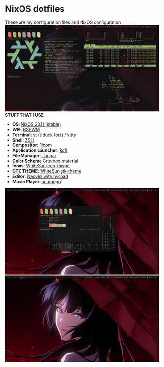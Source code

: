 # NixOS dotfiles
These are my configuration files and NixOS configuration
![Rice](./Pictures/rices/rice_21_04_2024.png)
**STUFF THAT I USE**:

- **OS**: [NixOS 23.11 (stable)](https://nixos.org/)
- **WM**: [BSPWM](https://github.com/baskerville/bspwm)
- **Terminal**: [st (siduck fork)](https://github.com/siduck/st) / [kitty](https://sw.kovidgoyal.net/kitty/)
- **Shell**: [ZSH](https://github.com/ohmyzsh/ohmyzsh)
- **Compositor**: [Picom](https://github.com/ibhagwan/picom)
- **Application Launcher**: [Rofi](https://github.com/davatorium/rofi)
- **File Manager**: [Thunar](https://github.com/xfce-mirror/thunar)
- **Color Scheme** [Gruvbox-material](https://github.com/sainnhe/gruvbox-material)
- **Icons**: [WhiteSur-icon-theme](https://github.com/vinceliuice/WhiteSur-icon-theme)
- **GTK THEME**: [WhiteSur-gtk-theme](https://github.com/vinceliuice/WhiteSur-gtk-theme)
- **Editor**: [Neovim with nvchad](https://nvchad.com/)
- **Music Player**: [ncmpcpp](https://github.com/ncmpcpp/ncmpcpp)

![Rice2](./Pictures/rices/rice_21_04_2024_2.png)
![Rice3](./Pictures/rices/rice_21_04_2024_3.png)
